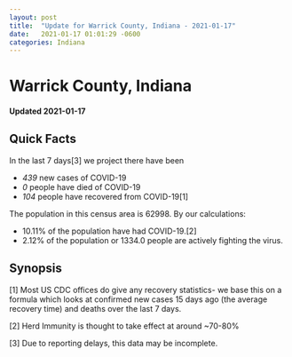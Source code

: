 ```yaml
---
layout: post
title:  "Update for Warrick County, Indiana - 2021-01-17"
date:   2021-01-17 01:01:29 -0600
categories: Indiana
---
```


# Warrick County, Indiana
#### Updated 2021-01-17

## Quick Facts

In the last 7 days[3] we project there have been
- *439* new cases of COVID-19
- *0* people have died of COVID-19
- *104* people have recovered from COVID-19[1]

The population in this census area is 62998. By our calculations:
- 10.11% of the population have had COVID-19.[2]
- 2.12% of the population or 1334.0 people are actively fighting the virus.

## Synopsis




[1] Most US CDC offices do give any recovery statistics- we base this on a formula which looks at confirmed new cases
15 days ago (the average recovery time) and deaths over the last 7 days.

[2] Herd Immunity is thought to take effect at around ~70-80%

[3] Due to reporting delays, this data may be incomplete.
 
    